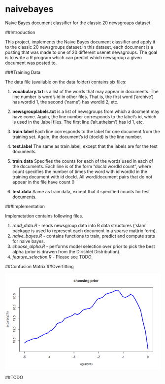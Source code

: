 naivebayes
==========

Naive Bayes document classifier for the classic 20 newsgroups dataset

##Introduction

This project, implements the Naive Bayes document classifier and apply it to the classic 20 newsgroups dataset.In this dataset, each document is a posting that was made to one of 20 different usenet newsgroups. The goal is to write a R program which can predict which newsgroup a given document was posted to.

###Training Data

The data file (available on the data folder) contains six files:

1. **vocabulary.txt** is a list of the words that may appear in documents. The line number is word’s id in other files. That is, the first word (’archive’) has wordId 1, the second (’name’) has wordId 2, etc.

2. **newsgrouplabels.txt** is a list of newsgroups from which a docment may have come. Again, the line number corresponds to the label’s id, which is used in the .label files. The first line (’alt.atheism’) has id 1, etc.

3. **train.label** Each line corresponds to the label for one document from the training set. Again, the document’s id (docId) is the line number.

4. **test.label** The same as train.label, except that the labels are for the test documents.

5. **train.data** Specifies the counts for each of the words used in each of the documents. Each line is of the form “docId wordId count”, where count specifies the number of times the word with id wordId in the training document with id docId. All word/document pairs that do not appear in the file have count 0

6. **test.data** Same as train.data, except that it specified counts for test documents.

###Implementation

Implemetation contains following files.

1. *read_data.R* - reads newsgroup data into R data structures ('slam' package is used to represent each document in a sparse mattrix form).
2. *naive_bayes.R* - contains functions to train, predict and compute stats for naive bayes.
3. *choose_alpha.R* - performs model selection over prior to pick the best alpha (prior is drawen from the Dirishlet Distribution).
4. *feature_selection.R* - Please see TODO.

##Confusion Matrix
##Overfitting

![alt tag](https://github.com/Parin/naivebayes/blob/master/plot.png)

##TODO

